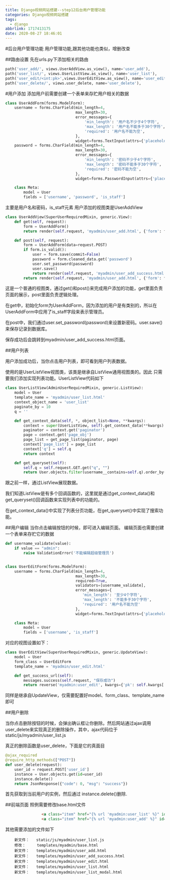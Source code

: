 ```yaml
---
title: Django视频网站搭建--step12后台用户管理功能
categories: Django视频网站搭建
tags:
  - django
abbrlink: 1717413175
date: 2020-08-27 18:46:01
---
```

#后台用户管理功能
用户管理功能,跟其他功能也类似，增删改查


##路由设置
先在urls.py下添加相关的路由
```python
path('user_add/', views.UserAddView.as_view(), name='user_add'),
path('user_list/', views.UserListView.as_view(), name='user_list'),
path('user_edit/<int:pk>',views.UserEditView.as_view(), name='user_edit'),
path('user_delete/', views.user_delete, name='user_delete'),
```
#用户添加
添加用户前需要创建一个表单来存贮用户相关的数据
```python
class UserAddForm(forms.ModelForm):
    username = forms.CharField(min_length=4,
                               max_length=30,
                               error_messages={
                                   'min_length': '用户名不少于4个字符',
                                   'max_length': '用户名不能多于30个字符',
                                   'required': '用户名不能为空',
                               },
                               widget=forms.TextInput(attrs={'placeholder': '请输入用户名'}))
    password = forms.CharField(min_length=4,
                               max_length=30,
                               error_messages={
                                   'min_length': '密码不少于4个字符',
                                   'max_length': '密码不能多于30个字符',
                                   'required': '密码不能为空',
                               },
                               widget=forms.PasswordInput(attrs={'placeholder': '请输入密码'}))

    class Meta:
        model = User
        fields = ['username', 'password', 'is_staff']
```
主要是用户名和密码，is_staff元素
用户添加的视图类是UserAddView
```python
class UserAddView(SuperUserRequiredMixin, generic.View):
    def get(self, request):
        form = UserAddForm()
        return render(self.request, 'myadmin/user_add.html', {'form': form})

    def post(self, request):
        form = UserAddForm(data=request.POST)
        if form.is_valid():
            user = form.save(commit=False)
            password = form.cleaned_data.get('password')
            user.set_password(password)
            user.save()
            return render(self.request, 'myadmin/user_add_success.html')
        return render(self.request, 'myadmin/user_add.html', {'form': form})
```
  
这是一个普通的视图类，通过get()和post()来完成用户添加的功能，get里面负责页面的展示，post里面负责逻辑处理。

在get中，初始化form为UserAddForm，因为添加的用户是有类别的，所以在UserAddForm中应用了is_staff字段来表示管理员。

在post中，我们通过user.set_password(password)来设置新密码。user.save()来保存记录到数据库。

保存成功后会跳转到myadmin/user_add_success.html页面。

##用户列表

用户添加成功后，当你点击用户列表，即可看到用户列表数据。

使用的是UserListView视图类，该类是继承自ListView通用视图类的。因此 只需要我们添加实现列表功能。UserListView代码如下
```python
class UserListView(AdminUserRequiredMixin, generic.ListView):
    model = User
    template_name = 'myadmin/user_list.html'
    context_object_name = 'user_list'
    paginate_by = 10
    q = ''

    def get_context_data(self, *, object_list=None, **kwargs):
        context = super(UserListView, self).get_context_data(**kwargs)
        paginator = context.get('paginator')
        page = context.get('page_obj')
        page_list = get_page_list(paginator, page)
        context['page_list'] = page_list
        context['q'] = self.q
        return context

    def get_queryset(self):
        self.q = self.request.GET.get("q", "")
        return User.objects.filter(username__contains=self.q).order_by('-date_joined')
```
跟之前一样，通过ListView展现数据。

我们知道ListView是有多个回调函数的，这里就是通过get_context_data()和get_queryset()回调函数来实现列表中的功能的。

在get_context_data()中实现了列表分页功能，在get_queryset()中实现了搜索功能。

##用户编辑
当你点击编辑按钮的时候，即可进入编辑页面。
编辑页面也需要创建一个表单来存贮它的数据
```python
def username_validate(value):
    if value == "admin":
        raise ValidationError('不能编辑超级管理员')


class UserEditForm(forms.ModelForm):
    username = forms.CharField(min_length=4,
                               max_length=30,
                               required=True,
                               validators=[username_validate],
                               error_messages={
                                  'min_length': '至少4个字符',
                                  'max_length': '不能多于30个字符',
                                  'required': '用户名不能为空'
                               },
                               widget=forms.TextInput(attrs={'placeholder': '请输入用户名'}))

    class Meta:
        model = User
        fields = ['username', 'is_staff']

```
对应的视图设置如下：
```python
class UserEditView(SuperUserRequiredMixin, generic.UpdateView):
    model = User
    form_class = UserEditForm
    template_name = 'myadmin/user_edit.html'

    def get_success_url(self):
        messages.success(self.request, "保存成功")
        return reverse('myadmin:user_edit', kwargs={'pk': self.kwargs['pk']})
```

同样是继承自UpdateView，仅需要配置好model、form_class、template_name即可

##用户删除

当你点击删除按钮的时候，会弹出确认框让你删除。然后网站通过ajax调用user_delete来实现真正的删除操作，其中，ajax代码位于static/js/myadmin/user_list.js

真正的删除函数是user_delete，下面是它的真面目
```python
@ajax_required
@require_http_methods(["POST"])
def user_delete(request): 
    user_id = request.POST['user_id']
    instance = User.objects.get(id=user_id) 
    instance.delete()
    return JsonResponse({"code": 0, "msg": "success"})

```
首先获取到当前用户的实例，然后通过 instance.delete()删除.

##前端页面
照例需要修改base.html文件
```html
                <a class="item" href="{% url 'myadmin:user_list' %}" id="user_list">用户列表</a>
                <a class="item" href="{% url 'myadmin:user_add' %}" id="user_add">添加用户</a>
```
其他需要添加的文件如下
```
	新文件：   static/js/myadmin/user_list.js
	修改：     templates/myadmin/base.html
	新文件：   templates/myadmin/user_add.html
	新文件：   templates/myadmin/user_add_success.html
	新文件：   templates/myadmin/user_edit.html
	新文件：   templates/myadmin/user_list.html
	新文件：   templates/myadmin/user_list_modal.html


```